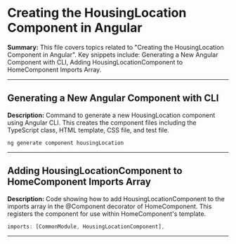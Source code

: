 # Creating the HousingLocation Component in Angular

**Summary:** This file covers topics related to "Creating the HousingLocation Component in Angular". Key snippets include: Generating a New Angular Component with CLI, Adding HousingLocationComponent to HomeComponent Imports Array.

---

## Generating a New Angular Component with CLI

**Description:** Command to generate a new HousingLocation component using Angular CLI. This creates the component files including the TypeScript class, HTML template, CSS file, and test file.

```shell
ng generate component housingLocation
```

---

## Adding HousingLocationComponent to HomeComponent Imports Array

**Description:** Code showing how to add HousingLocationComponent to the imports array in the @Component decorator of HomeComponent. This registers the component for use within HomeComponent's template.

```typescript
imports: [CommonModule, HousingLocationComponent],
```

---